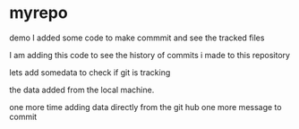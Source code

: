 # myrepo
demo
I added some code to make commmit and see the tracked files

I am adding this code to see the history of commits i made to this repository

lets add somedata to check if git is tracking


the data added from the local machine.

one more time adding data directly from the git hub
one more message to commit

